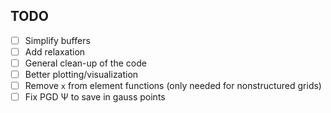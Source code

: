 ## TODO

- [ ] Simplify buffers
- [ ] Add relaxation
- [ ] General clean-up of the code
- [ ] Better plotting/visualization
- [ ] Remove `x` from element functions (only needed for nonstructured grids)
- [ ] Fix PGD Ψ to save in gauss points